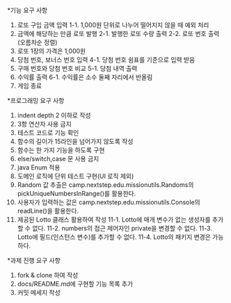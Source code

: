 *기능 요구 사항
1. 로또 구입 금액 입력
1-1. 1,000원 단위로 나누어 떨어지지 않을 때 예외 처리
2. 금액에 해당하는 만큼 로또 발행
2-1. 발행한 로또 수량 출력
2-2. 로또 번호 출력 (오름차순 정렬)
3. 로또 1장의 가격은 1,000원
4. 당첨 번호, 보너스 번호 입력
4-1. 당첨 번호 쉼표를 기준으로 입력 받음
5. 구매 번호와 당첨 번호 비교
5-1. 당첨 내역 출력
6. 수익률 출력
6-1. 수익률은 소수 둘째 자리에서 반올림
7. 게임 종료

*프로그래밍 요구 사항
1. indent depth 2 이하로 작성
2. 3항 연산자 사용 금지
3. 테스트 코드로 기능 확인
4. 함수의 길이가 15라인을 넘어가지 않도록 작성
5. 함수는 한 가지 기능을 하도록 구현
6. else/switch,case 문 사용 금지
7. java Enum 적용
8. 도메인 로직에 단위 테스트 구현(UI 로직 제외)
9. Random 값 추출은 camp.nextstep.edu.missionutils.Randoms의 pickUniqueNumbersInRange()를 활용한다.
10. 사용자가 입력하는 값은 camp.nextstep.edu.missionutils.Console의 readLine()을 활용한다.
11. 제공된 Lotto 클래스 활용하여 작성
11-1. Lotto에 매개 변수가 없는 생성자를 추가할 수 없다.
11-2. numbers의 접근 제어자인 private을 변경할 수 없다.
11-3. Lotto에 필드(인스턴스 변수)를 추가할 수 없다. 
11-4. Lotto의 패키지 변경은 가능하다.

*과제 진행 요구 사항
1. fork & clone 하여 작성
2. docs/README.md에 구현할 기능 목록 추가
3. 커밋 메세지 작성